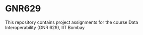 # GNR629
This repository contains project assignments for the course Data Interoperability (GNR 629), IIT Bombay
